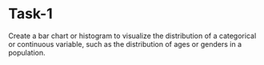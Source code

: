 # Task-1
Create a bar chart or histogram to visualize the distribution of a categorical or continuous variable, such as the distribution of ages or genders in a population.
